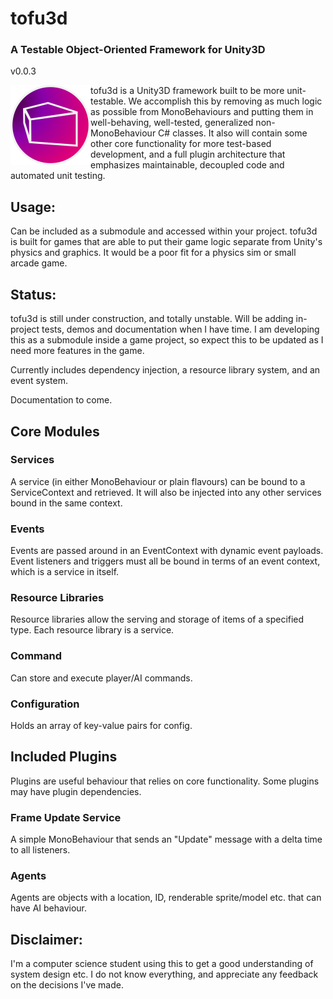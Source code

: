 # tofu3d
### A Testable Object-Oriented Framework for Unity3D 

v0.0.3

<img align="left" width=128 height=128 src="./TOFULogoSmall.png" alt="tofu3d">

tofu3d is a Unity3D framework built to be more unit-testable. We accomplish this by removing as much logic as possible from MonoBehaviours and putting them in well-behaving, well-tested, generalized non-MonoBehaviour C# classes. It also will contain some other core functionality for more test-based development, and a full plugin architecture that emphasizes maintainable, decoupled code and automated unit testing.

## Usage:
Can be included as a submodule and accessed within your project.
tofu3d is built for games that are able to put their game logic separate from Unity's physics and graphics. It would be a poor fit for a physics sim or small arcade game.

## Status:
tofu3d is still under construction, and totally unstable. Will be adding in-project tests, demos and documentation when I have time. I am developing this as a submodule inside a game project, so expect this to be updated as I need more features in the game.

Currently includes dependency injection, a resource library system, and an event system.

Documentation to come.

## Core Modules

### Services
A service (in either MonoBehaviour or plain flavours) can be bound to a ServiceContext and retrieved. It will also be injected into any other services bound in the same context.

### Events
Events are passed around in an EventContext with dynamic event payloads. Event listeners and triggers must all be bound in terms of an event context, which is a service in itself.

### Resource Libraries
Resource libraries allow the serving and storage of items of a specified type. Each resource library is a service.

### Command
Can store and execute player/AI commands.

### Configuration
Holds an array of key-value pairs for config.

## Included Plugins
Plugins are useful behaviour that relies on core functionality. Some plugins may have plugin dependencies.

### Frame Update Service
A simple MonoBehaviour that sends an "Update" message with a delta time to all listeners.

### Agents
Agents are objects with a location, ID, renderable sprite/model etc. that can have AI behaviour.


## Disclaimer:
I'm a computer science student using this to get a good understanding of system design etc. I do not know everything, and appreciate any feedback on the decisions I've made.

